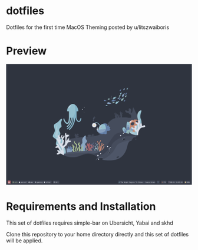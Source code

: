# dotfiles
Dotfiles for the first time MacOS Theming posted by u/litszwaiboris

# Preview
![Showcase](preview/setup.png)

# Requirements and Installation
This set of dotfiles requires simple-bar on Ubersicht, Yabai and skhd

Clone this repository to your home directory directly and this set of dotfiles will be applied.
